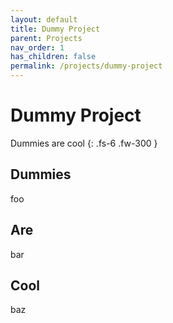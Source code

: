 ```yaml
---
layout: default
title: Dummy Project
parent: Projects
nav_order: 1
has_children: false
permalink: /projects/dummy-project
---
```


# Dummy Project

Dummies are cool
{: .fs-6 .fw-300 }

## Dummies
foo

## Are
bar

## Cool
baz
